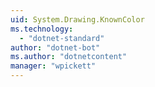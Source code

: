```yaml
---
uid: System.Drawing.KnownColor
ms.technology: 
  - "dotnet-standard"
author: "dotnet-bot"
ms.author: "dotnetcontent"
manager: "wpickett"
---
```

